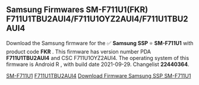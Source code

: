 <h2>Samsung Firmwares SM-F711U1(FKR) F711U1TBU2AUI4/F711U1OYZ2AUI4/F711U1TBU2AUI4</h2>
Download the Samsung firmware for the ✅ <strong>Samsung SSP </strong> ⭐ <strong>SM-F711U1</strong> with product code <strong>FKR</strong> . This firmware has version number PDA <strong>F711U1TBU2AUI4</strong> and CSC F711U1OYZ2AUI4. The operating system of this firmware is Android R , with build date 2021-09-29. Changelist <strong>22440364</strong>.


[SM-F711U1](https://samfirm.shop/samsung/model/SM-F711U1)
[F711U1TBU2AUI4](https://samfirm.shop/samsung/pda/F711U1TBU2AUI4)
[Download Firmware Samsung SSP SM-F711U1](https://samfirm.shop/samsung/firmware/460840)
